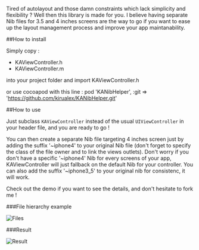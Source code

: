 Tired of autolayout and those damn constraints which lack simplicity and flexibility ? Well then this library is made for you. I believe having separate Nib files for 3.5 and 4 inches screens are the way to go if you want to ease up the layout management process and improve your app maintanability.

##How to install

Simply copy :
 * KAViewController.h
 * KAViewController.m

into your project folder and import KAViewController.h

or use cocoapod with this line :
    pod 'KANibHelper', :git => 'https://github.com/kirualex/KANibHelper.git'

##How to use

Just subclass `KAViewController` instead of the usual `UIViewController` in your header file, and you are ready to go !

You can then create a separate Nib file targeting 4 inches screen just by adding the suffix '~iphone4' to your original Nib file (don't forget to specify the class of the file owner and to link the views outlets).
Don't worry if you don't have a specific '~iphone4' Nib for every screens of your app, KAViewController will just fallback on the default Nib for your controller.
You can also add the suffix '~iphone3_5' to your original nib for consistenc, it will work.

Check out the demo if you want to see the details, and don't hesitate to fork me !

###File hierarchy example

![Files](http://i.imgur.com/siMS57M.png)

###Result

![Result](http://i.imgur.com/imUMj0e.jpg)
